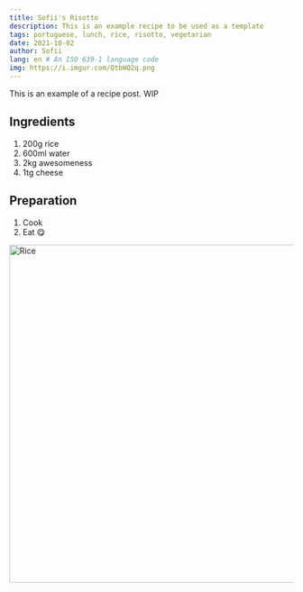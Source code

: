 ```yaml
---
title: Sofii's Risotto
description: This is an example recipe to be used as a template
tags: portuguese, lunch, rice, risotto, vegetarian
date: 2021-10-02
author: Sofii
lang: en # An ISO 639-1 language code
img: https://i.imgur.com/QtbWQ2q.png
---
```


This is an example of a recipe post. WIP

## Ingredients

1. 200g rice
2. 600ml water
3. 2kg awesomeness
4. 1tg cheese

## Preparation

1. Cook
2. Eat 😋

<img src="https://i.imgur.com/QtbWQ2q.png" alt="Rice" width="600">
